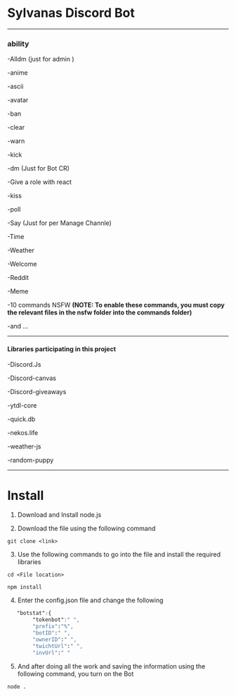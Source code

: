 # Sylvanas Discord Bot 
  ------------------------------------------------------------
### ability
 

-Alldm (just for admin ) 

-anime

-ascii

-avatar

-ban 

-clear

-warn

-kick 

-dm (Just for Bot CR)

-Give a role with react 

-kiss

-poll

-Say (Just for per Manage Channle)

-Time 

-Weather

-Welcome

-Reddit

-Meme

-10 commands NSFW **(NOTE: To enable these commands, you must copy the relevant files in the nsfw folder into the commands folder)**

-and ...

  ------------------------------------------------------------



#### Libraries participating in this project

-Discord.Js

-Discord-canvas

-Discord-giveaways

-ytdl-core

-quick.db

-nekos.life

-weather-js

-random-puppy 

  ------------------------------------------------------------

# Install

1. Download and Install node.js 

2. Download the file using the following command

```
git clone <link>
```
3. Use the following commands to go into the file and install the required libraries

```
cd <File location>

npm install

```

4. Enter the config.json file and change the following
```css 
   "botstat":{
        "tokenbot":" ",
        "prefix":"%",
        "botID":" ",
        "ownerID":" ",
        "twichtUrl":" ",
        "invUrl":" "
```

5. And after doing all the work and saving the information using the following command, you turn on the Bot 
 
``` 
node .
```
 

